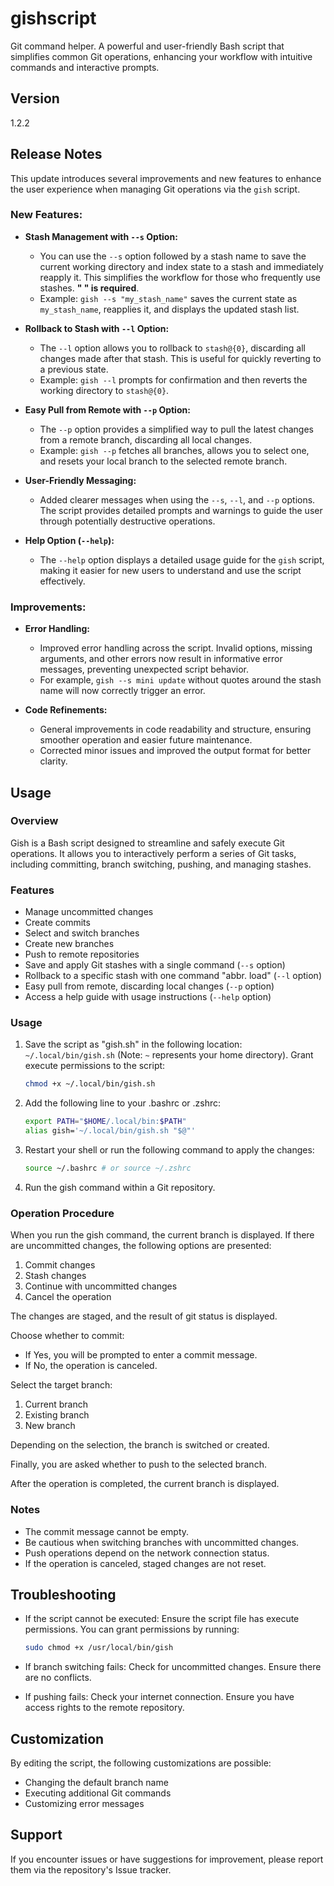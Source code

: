 # gishscript

Git command helper. 
A powerful and user-friendly Bash script that simplifies common Git operations, enhancing your workflow with intuitive commands and interactive prompts.

## Version

1.2.2

## Release Notes

This update introduces several improvements and new features to enhance the user experience when managing Git operations via the `gish` script.

### New Features:

* **Stash Management with `--s` Option:**
   * You can use the `--s` option followed by a stash name to save the current working directory and index state to a stash and immediately reapply it. This simplifies the workflow for those who frequently use stashes. **" " is required**.
   * Example: `gish --s "my_stash_name"` saves the current state as `my_stash_name`, reapplies it, and displays the updated stash list.

* **Rollback to Stash with `--l` Option:**
   * The `--l` option allows you to rollback to `stash@{0}`, discarding all changes made after that stash. This is useful for quickly reverting to a previous state.
   * Example: `gish --l` prompts for confirmation and then reverts the working directory to `stash@{0}`.

* **Easy Pull from Remote with `--p` Option:**
   * The `--p` option provides a simplified way to pull the latest changes from a remote branch, discarding all local changes.
   * Example: `gish --p` fetches all branches, allows you to select one, and resets your local branch to the selected remote branch.

* **User-Friendly Messaging:**
   * Added clearer messages when using the `--s`, `--l`, and `--p` options. The script provides detailed prompts and warnings to guide the user through potentially destructive operations.

* **Help Option (`--help`):**
   * The `--help` option displays a detailed usage guide for the `gish` script, making it easier for new users to understand and use the script effectively.

### Improvements:

* **Error Handling:**
   * Improved error handling across the script. Invalid options, missing arguments, and other errors now result in informative error messages, preventing unexpected script behavior.
   * For example, `gish --s mini update` without quotes around the stash name will now correctly trigger an error.

* **Code Refinements:**
   * General improvements in code readability and structure, ensuring smoother operation and easier future maintenance.
   * Corrected minor issues and improved the output format for better clarity.

## Usage

### Overview

Gish is a Bash script designed to streamline and safely execute Git operations. It allows you to interactively perform a series of Git tasks, including committing, branch switching, pushing, and managing stashes.

### Features

* Manage uncommitted changes
* Create commits
* Select and switch branches
* Create new branches
* Push to remote repositories
* Save and apply Git stashes with a single command (`--s` option)
* Rollback to a specific stash with one command "abbr. load" (`--l` option) 
* Easy pull from remote, discarding local changes (`--p` option)
* Access a help guide with usage instructions (`--help` option)

### Usage

1. Save the script as "gish.sh" in the following location: `~/.local/bin/gish.sh` (Note: `~` represents your home directory). Grant execute permissions to the script:

   ```bash
   chmod +x ~/.local/bin/gish.sh
   ```

2. Add the following line to your .bashrc or .zshrc:

   ```bash
   export PATH="$HOME/.local/bin:$PATH"
   alias gish='~/.local/bin/gish.sh "$@"'
   ```

3. Restart your shell or run the following command to apply the changes:

   ```bash
   source ~/.bashrc # or source ~/.zshrc
   ```

4. Run the gish command within a Git repository.

### Operation Procedure

When you run the gish command, the current branch is displayed. If there are uncommitted changes, the following options are presented:

1. Commit changes
2. Stash changes
3. Continue with uncommitted changes
4. Cancel the operation

The changes are staged, and the result of git status is displayed.

Choose whether to commit:

- If Yes, you will be prompted to enter a commit message.
- If No, the operation is canceled.

Select the target branch:

1. Current branch
2. Existing branch
3. New branch

Depending on the selection, the branch is switched or created.

Finally, you are asked whether to push to the selected branch.

After the operation is completed, the current branch is displayed.

### Notes

- The commit message cannot be empty.
- Be cautious when switching branches with uncommitted changes.
- Push operations depend on the network connection status.
- If the operation is canceled, staged changes are not reset.

## Troubleshooting

- If the script cannot be executed: Ensure the script file has execute permissions. You can grant permissions by running:

  ```bash
  sudo chmod +x /usr/local/bin/gish
  ```

- If branch switching fails: Check for uncommitted changes. Ensure there are no conflicts.
- If pushing fails: Check your internet connection. Ensure you have access rights to the remote repository.

## Customization

By editing the script, the following customizations are possible:

- Changing the default branch name
- Executing additional Git commands
- Customizing error messages

## Support

If you encounter issues or have suggestions for improvement, please report them via the repository's Issue tracker.